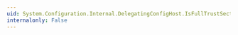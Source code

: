 ```yaml
---
uid: System.Configuration.Internal.DelegatingConfigHost.IsFullTrustSectionWithoutAptcaAllowed(System.Configuration.Internal.IInternalConfigRecord)
internalonly: False
---
```

